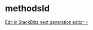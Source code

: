 # methodsId

[Edit in StackBlitz next generation editor ⚡️](https://stackblitz.com/~/github.com/nebotfj/methodsId)